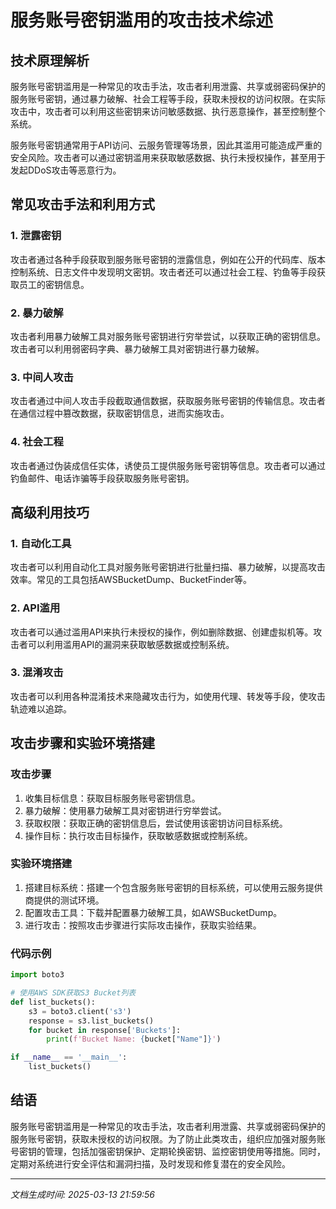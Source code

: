 # 服务账号密钥滥用的攻击技术综述

## 技术原理解析

服务账号密钥滥用是一种常见的攻击手法，攻击者利用泄露、共享或弱密码保护的服务账号密钥，通过暴力破解、社会工程等手段，获取未授权的访问权限。在实际攻击中，攻击者可以利用这些密钥来访问敏感数据、执行恶意操作，甚至控制整个系统。

服务账号密钥通常用于API访问、云服务管理等场景，因此其滥用可能造成严重的安全风险。攻击者可以通过密钥滥用来获取敏感数据、执行未授权操作，甚至用于发起DDoS攻击等恶意行为。

## 常见攻击手法和利用方式

### 1. 泄露密钥

攻击者通过各种手段获取到服务账号密钥的泄露信息，例如在公开的代码库、版本控制系统、日志文件中发现明文密钥。攻击者还可以通过社会工程、钓鱼等手段获取员工的密钥信息。

### 2. 暴力破解

攻击者利用暴力破解工具对服务账号密钥进行穷举尝试，以获取正确的密钥信息。攻击者可以利用弱密码字典、暴力破解工具对密钥进行暴力破解。

### 3. 中间人攻击

攻击者通过中间人攻击手段截取通信数据，获取服务账号密钥的传输信息。攻击者在通信过程中篡改数据，获取密钥信息，进而实施攻击。

### 4. 社会工程

攻击者通过伪装成信任实体，诱使员工提供服务账号密钥等信息。攻击者可以通过钓鱼邮件、电话诈骗等手段获取服务账号密钥。

## 高级利用技巧

### 1. 自动化工具

攻击者可以利用自动化工具对服务账号密钥进行批量扫描、暴力破解，以提高攻击效率。常见的工具包括AWSBucketDump、BucketFinder等。

### 2. API滥用

攻击者可以通过滥用API来执行未授权的操作，例如删除数据、创建虚拟机等。攻击者可以利用滥用API的漏洞来获取敏感数据或控制系统。

### 3. 混淆攻击

攻击者可以利用各种混淆技术来隐藏攻击行为，如使用代理、转发等手段，使攻击轨迹难以追踪。

## 攻击步骤和实验环境搭建

### 攻击步骤

1. 收集目标信息：获取目标服务账号密钥信息。
2. 暴力破解：使用暴力破解工具对密钥进行穷举尝试。
3. 获取权限：获取正确的密钥信息后，尝试使用该密钥访问目标系统。
4. 操作目标：执行攻击目标操作，获取敏感数据或控制系统。

### 实验环境搭建

1. 搭建目标系统：搭建一个包含服务账号密钥的目标系统，可以使用云服务提供商提供的测试环境。
2. 配置攻击工具：下载并配置暴力破解工具，如AWSBucketDump。
3. 进行攻击：按照攻击步骤进行实际攻击操作，获取实验结果。

### 代码示例

```python
import boto3

# 使用AWS SDK获取S3 Bucket列表
def list_buckets():
    s3 = boto3.client('s3')
    response = s3.list_buckets()
    for bucket in response['Buckets']:
        print(f'Bucket Name: {bucket["Name"]}')

if __name__ == '__main__':
    list_buckets()
```

## 结语

服务账号密钥滥用是一种常见的攻击手法，攻击者利用泄露、共享或弱密码保护的服务账号密钥，获取未授权的访问权限。为了防止此类攻击，组织应加强对服务账号密钥的管理，包括加强密钥保护、定期轮换密钥、监控密钥使用等措施。同时，定期对系统进行安全评估和漏洞扫描，及时发现和修复潜在的安全风险。

---

*文档生成时间: 2025-03-13 21:59:56*
